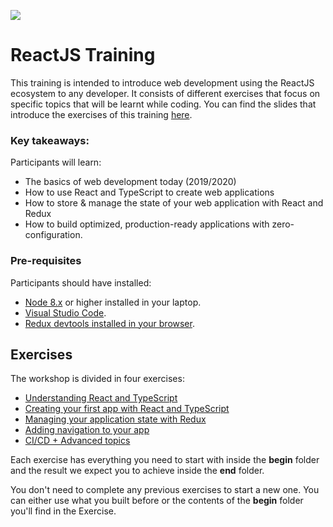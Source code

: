 ![](https://www.valuecoders.com/blog/wp-content/uploads/2016/08/react.png)

# ReactJS Training

This training is intended to introduce web development using the ReactJS ecosystem to any developer. It consists of different exercises that focus on specific topics that will be learnt while coding. You can find the slides that introduce the exercises of this training [here](https://docs.google.com/presentation/d/1iB-UDYZbJEOfXmJJ3kj-EklgE_rDcAo-eVZO7fFVcN8/edit#slide=id.g3ec7f0c99c_0_9).

### Key takeaways:

Participants will learn:

- The basics of web development today (2019/2020)
- How to use React and TypeScript to create web applications
- How to store & manage the state of your web application with React and Redux
- How to build optimized, production-ready applications with zero-configuration.

### Pre-requisites

Participants should have installed:

- [Node 8.x](https://nodejs.org/en/) or higher installed in your laptop.
- [Visual Studio Code](https://code.visualstudio.com/).
- [Redux devtools installed in your browser](https://github.com/zalmoxisus/redux-devtools-extension#installation).

## Exercises

The workshop is divided in four exercises:

- [Understanding React and TypeScript](./exercise-1)
- [Creating your first app with React and TypeScript](./exercise-2)
- [Managing your application state with Redux](./exercise-3)
- [Adding navigation to your app](./exercise-4)
- [CI/CD + Advanced topics](./exercise-5)

Each exercise has everything you need to start with inside the **begin** folder and the result we expect you to achieve inside the **end** folder.

You don't need to complete any previous exercises to start a new one. You can either use what you built before or the contents of the **begin** folder you'll find in the Exercise.
